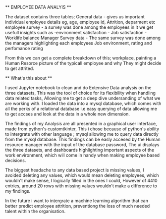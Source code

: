** EMPLOYEE DATA ANALYIS **

The dataset contains three tables;
    General data - gives us important individual employee details eg, age, employee id, Attrition, deparment etc
    employee survey - a survey was done among the employees in it we get usefull insights such as -environment satisfaction
                                                                                                - Job satisfaction
                                                                                                - Worklife balance
    Manager Survey data - The same survey was done among the managers highlighting each employees Job environment, rating and perfomance rating

From this we can get a complete breakdown of this; workplace, painting a Human Resorce picture of the typicall employee and why They might decide to get attrited.

** What's this about **

I used Jupyter notebook to clean and do Extensive Data analysis on the three datasets, This was the tool of choice for its flexibility when handling data related tasks, Allowing me to get a deep dive undersanding of what we are working with. I loaded the data into a mysql database, which comes with all the perks of a relational database i.e easy querying of data allowing me to get accses and look at the data in a whole new dimension.

The findings of my Analysis are all presented in a graphical user interface, made  from python's customtkinter, This i chose because of python's ability to intergrate with other language ; mysql allowing me to query data directly from the mysql database. This findings can be easly accesed by the Human resource manager with the input of the database password, The ui displays the three datasets, and dashboards highlighting important aspects of the work environment, which will come in handy when making employee based decisions.

The biggest headache to any data based project is missing values, I avoided deleting any values, which would mean deleting employees, which wouldn't make sense, I logically filled in the ones I could, However of 4410 entries, around 20 rows with missing values wouldn't make a difference to my findings.

In the future i want to intergrate a machine learning algorithm that can better predict employee attrition, preventiong the loss of much needed talent within the organisation.
 